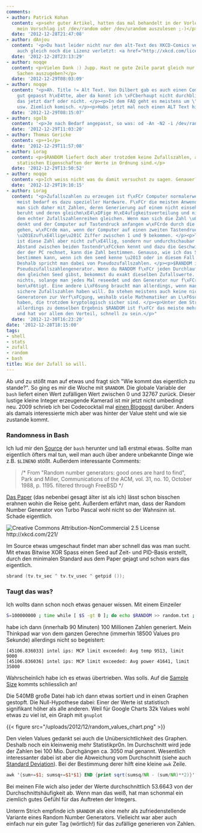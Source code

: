 ```yaml
---
comments:
- author: Patrick Kohan
  content: <p>sehr guter Artikel, hatten das mal behandelt in der Vorlesung Betriebssysteme,
    mein Vorschlag ist /dev/random oder /dev/urandom auszulesen ;-)</p>
  date: '2012-12-28T21:47:08'
- author: dAnjou
  content: '<p>Du hast leider nicht nur den alt-Text des XKCD-Comics vergessen, sondern
    auch gleich noch die Lizenz verletzt: <a href="http://xkcd.com/license.html" rel="nofollow">http://xkcd.com/license.html</a></p>'
  date: '2012-12-28T23:13:29'
- author: noqqe
  content: <p>Vielen Dank :) Jupp. Hast ne gute Zeile parat gleich nur Numerische
    Sachen auszugeben?</p>
  date: '2012-12-29T08:03:09'
- author: noqqe
  content: "<p>Ah. Title != Alt Text. Von Dilbert gab es auch einen Comic der sehr
    gut gepasst h\xE4tte, aber da konnt ich \xFCberhaupt nicht durchblicken ob man
    das jetzt darf oder nicht. </p><p>In dem FAQ geht es meistens um \"use in presentations\"
    usw. Ziemlich komisch. </p><p>Habs jetzt mal noch einen ALT Text hinzugef\xFCgt.</p>"
  date: '2012-12-29T08:15:07'
- author: sgolb
  content: '<p>Je nach Bedarf angepasst, so was: od -An -N2 -i /dev/random</p>'
  date: '2012-12-29T11:03:20'
- author: Thomas Gericke
  content: <p>+1</p>
  date: '2012-12-29T11:57:08'
- author: Lorag
  content: <p>$RANDOM liefert doch aber trotzdem keine Zufallszahlen, auch wenn die
    statischen Eigenschaften der Werte in Ordnung sind.</p>
  date: '2012-12-29T13:50:52'
- author: noqqe
  content: <p>Ich weiss nicht was du damit versuchst zu sagen. Genauer?</p>
  date: '2012-12-29T19:10:15'
- author: Lorag
  content: "<p>Zufallszahlen zu erzeugen ist f\xFCr Computer normalerweise sehr schwierig,
    meist bedarf es dazu spezieller Hardware. F\xFCr die meisten Anwendungen behilft
    man sich daher mit Zahlen, deren Generierung auf einem nicht einsehbaren Ausgangsmuster
    beruht und deren gleichm\xE4\xDFige H\xE4ufigkeitsverteilung und niedrige Korrelation
    dem echter Zufallszahlenreihen gleichen. Wenn man sich die Zahl \u03C0 als Zahlenreihe
    denkt und der Computer auf Tastendruck anfangen w\xFCrde durch die Ziffern zu
    gehen, w\xFCrde man, wenn der Computer auf einen zweiten Tastendruck stoppt, eine
    \u201Ezuf\xE4llige\u201C Ziffer zwischen 1 und 9 bekommen. </p><p>Tats\xE4chlich
    ist diese Zahl aber nicht zuf\xE4llig, sondern nur undurchschaubar. Wer den exakten
    Abstand zwischen beiden Tastendr\xFCcken kennt und dazu die Geschwindigkeit, mit
    der der PC rechnet, kann die Zahl bestimmen. Genauso, wie ich das Sample von $RANDOM
    bestimmen kann, wenn ich den seed kenne \u2013 oder in diesem Fall Zeit und PID.
    Deshalb spricht man dabei von Pseudozufallszahlen. </p><p>$RANDOM ist ein deterministischer
    Pseudozufallszahlengenerator. Wenn du RANDOM f\xFCr jeden Durchlauf des Skripts
    den gleichen Seed gibst, bekommst du exakt dieselben Zufallswerte. Das macht auch
    nichts, solange man jedes Mal reseedet und den Generator nur f\xFCr triviale Anwendungen
    ben\xF6tigt. Eine andere L\xF6sung braucht man allerdings, wenn man etwa kryptologisch
    sichere Zufallszahlen haben will. Da stehen meistens auch keine nicht deterministischen
    Generatoren zur Verf\xFCgung, weshalb viele Mathematiker an L\xF6sungen gearbeitet
    haben, die trotzdem kryptologisch sicher sind. </p><p>Unter dem Strich komme ich
    allerdings zu demselben Ergebnis $RANDOM ist f\xFCr das meiste mehr als ausreichend
    und hat vor allem den Vorteil, schnell zu sein.</p>"
  date: '2012-12-30T16:23:20'
date: '2012-12-28T18:15:00'
tags:
- shell
- stats
- zufall
- random
- bash
title: Wie der Zufall so will.
---
```


Ab und zu stößt man auf etwas und fragt sich "Wie kommt das eigentlich zu
stande?". So ging es mir die Woche mit `$RANDOM`. Die globale Variable der
`bash` liefert einen Wert zufälligen Wert zwischen 0 und 32767 zurück. Dieser
lustige kleine Integer erzeugende Kamerad ist mir jetzt nicht umbedingt neu.
2009 schrieb ich bei Codecocktail mal
[einen Blogpost](http://codecocktail.wordpress.com/2009/02/01/zufallszahlen-mit-der-shell-bash/)
darüber. Anders als damals interessierte mich aber was hinter der Value steht
und wie sie zustande kommt.

### Randomness in Bash

Ich lud mir den [Source](http://ftp.gnu.org/gnu/bash/) der `bash` herunter und
laß erstmal etwas. Sollte man eigentlich öfters mal tun, weil man auch über
andere unbekannte Dinge wie z.B. `$LINENO` stößt. Außerdem interessante
Comments:

> /* From "Random number generators: good ones are hard to find", Park and
> Miller, Communications of the ACM, vol. 31, no. 10, October 1988, p.
> 1195. filtered through FreeBSD */

[Das Paper](http://www.cems.uwe.ac.uk/~irjohnso/coursenotes/ufeen8-15-m/p1192-parkmiller.pdf)
(das nebenbei gesagt älter ist als ich) lässt schon bisschen erahnen wohin die Reise
geht. Außerdem erfährt man, dass der Random Number Generator von Turbo Pascal
wohl nicht so der Wahnsinn ist. Schade eigentlich.

<p><img class="center" src="/uploads/2012/12/random_number.png" title="XKCD - 211" alt="Creative Commons Attribution-NonCommercial 2.5 License http://xkcd.com/221/"></p>

Im Source etwas umgeschaut findet man aber schnell das was man sucht.
Mit etwas Bitwise XOR Spass einen Seed auf Zeit- und PID-Basis erstellt, durch den
minimalen Standard aus dem Paper gejagt und schon wars das eigentlich.

``` c
sbrand (tv.tv_sec ^ tv.tv_usec ^ getpid ());
```

### Taugt das was?

Ich wollts dann schon noch etwas genauer wissen. Mit einem Einzeiler

``` bash
S=100000000 ; time while [ $S -gt 0 ]; do echo $RANDOM >> random.txt ; ((S--)) ; done
```

habe ich dann (innerhalb 90 Minuten) 100 Millionen Zahlen generiert.
Mein Thinkpad war von dem ganzen Gerechne (immerhin 18500 Values
pro Sekunde) allerdings nicht so begeistert:

```
[45106.836033] intel ips: MCP limit exceeded: Avg temp 9513, limit 9000
[45106.836036] intel ips: MCP limit exceeded: Avg power 41641, limit 35000
```

Wahrscheinlich habe ich es etwas übertrieben. Was solls. Auf die [Sample
Size](http://en.wikipedia.org/wiki/Sample_size_determination)
kommts schliesslich an!

Die 540MB große Datei hab ich dann etwas sortiert und in einen Graphen gestopft.
Die Null-Hypothese dabei: Einer der Werte ist statistisch signifikant höher als
alle anderen. Weil für Google Charts 32k Values wohl etwas zu viel ist, ein
Graph mit `gnuplot`

{{< figure src="/uploads/2012/12/random_values_chart.png" >}}

Den vielen Values gedankt sei auch die Unübersichtlichkeit des Graphen.
Deshalb noch ein kleinwenig mehr Statistikpr0n. Im Durchschnitt wird jede
der Zahlen bei 100 Mio. Durchgängen ca. 3050 mal genannt. Wesentlich
interessanter dabei ist aber die Abweichung vom Durchschnitt (siehe auch
[Standard Deviation](http://en.wikipedia.org/wiki/Standard_deviation)).
Bei der Bestimmung derer hilft eine kleine `awk` Zeile.

``` awk
awk '{sum+=$1; sumsq+=$1*$1} END {print sqrt(sumsq/NR - (sum/NR)**2)}' sorted.txt
```

Bei meinen File wich also jeder der Werte durchschnittlich 53.6643 von der
Durchschnittshäufigkeit ab. Wenn man das weiß, hat man schonmal ein
ziemlich gutes Gefühl für das Auftreten der Integers.

Unterm Strich empfinde ich `$RANDOM` als eine mehr als zufriedenstellende
Variante eines Random Number Generators. Vielleicht war aber auch einfach
nur ein guter Tag (wörtlich!) für das zufällige generieren von Zahlen.